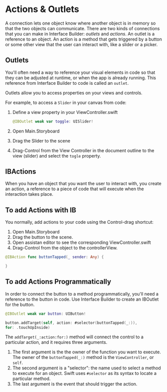 # Actions & Outlets

A connection lets one object know where another object is in memory so that the two objects can communicate. There are two kinds of connections that you can make in Interface Builder: *outlets* and *actions*. An outlet is a reference to an object. An action is a method that gets triggered by a button or some other view that the user can interact with, like a slider or a picker.

## Outlets

You'll often need a way to reference your visual elements in code so that they can be adjusted at runtime, or when the app is already running. This reference from Interface Builder to code is called an `outlet`.

Outlets allow you to access properties on your views and controls.

For example, to access a `Slider` in your canvas from code:

1. Define a view property in your ViewController.swift

    ```swift
    @IBOutlet weak var toggle: UISlider!
    ```
2. Open Main.Storyboard
3. Drag the Slider to the scene
4. Drag-Control from the View Controller in the document outline to the view (slider) and select the `togle` property.

## IBActions

When you have an object that you want the user to interact with, you create an action, a reference to a piece of code that will execute when the interaction takes place.

## To add Actions with IB

You normally, add actions to your code using the Control-drag shortcut:

1. Open Main.Storyboard
2. Drag the button to the scene.
3. Open assistan editor to see the corresponding ViewController.swift
4. Drag-Control from the object to the controllerView.

```Swift
@IBAction func buttonTapped(_ sender: Any) {

}
```

## To add Actions Programmatically

In order to connect the button to a method programmatically, you'll need a reference to the button in code. Use Interface Builder to create an IBOutlet for the button.

```Swift
@IBOutlet weak var button: UIButton!
```

```Swift
button.addTarget(self, action: #selector(buttonTapped(_:)),
for: .touchUpInside)
```

The `addTarget(_:action:for:)` method will connect the control to a particular action, and it requires three arguments.

1. The first argument is the the owner of the function you want to execute. The owner of the `buttonTapped(_:)` method is the `ViewController`, or `self`.
1. The second argument is a "selector": the name used to select a method to execute for an object. Swift uses `#selector` as its syntax to locate a particular method.
1. The last argument is the event that should trigger the action.
